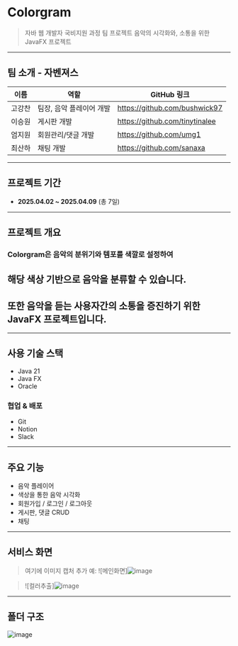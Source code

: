 # Colorgram
> 자바 웹 개발자 국비지원 과정 팀 프로젝트
> 음악의 시각화와, 소통을 위한 JavaFX 프로젝트
---
## 팀 소개 - 자벤져스
|  이름  |          역할            |          GitHub 링크           |
|--------|--------------------------|--------------------------------|
| 고강찬 | 팀장, 음악 플레이어 개발 | https://github.com/bushwick97  |
| 이승원 |       게시판 개발        | https://github.com/tinytinalee |
| 엄지원 |    회원관리/댓글 개발    | https://github.com/umg1        |
| 최산하 |        채팅 개발         | https://github.com/sanaxa      |
---
## 프로젝트 기간
- **2025.04.02  ~ 2025.04.09** (총 7일)
---
## 프로젝트 개요
### **Colorgram**은 음악의 분위기와 템포를 색깔로 설정하여
## 해당 색상 기반으로 음악을 분류할 수 있습니다.
## 또한 음악을 듣는 사용자간의 소통을 증진하기 위한 JavaFX 프로젝트입니다.


---
## 사용 기술 스택
- Java 21
- Java FX
- Oracle
### 협업 & 배포
- Git
- Notion
- Slack
---
## 주요 기능
-  음악 플레이어
-  색상을 통한 음악 시각화
-  회원가입 / 로그인 / 로그아웃
-  게시판, 댓글 CRUD
-  채팅
---
## 서비스 화면
> 여기에 이미지 캡처 추가
> 예:
> ![메인화면]![image](https://github.com/user-attachments/assets/f6eb09b2-f0f0-4385-8dd2-5ca6f1ccfcb5)


> ![컬러추출]![image](https://github.com/user-attachments/assets/9e384483-9c90-4a61-b676-53c8656999d3)

---
## 폴더 구조
![image](https://github.com/user-attachments/assets/01ffdc1e-f4b3-461e-9f65-bb2dd9a0a86d)





